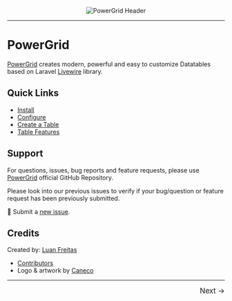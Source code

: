 
<div align="center">
	<p><img  src="https://raw.githubusercontent.com/Power-Components/livewire-powergrid/main/art/header.jpg" alt="PowerGrid Header"></p>
</div>

------

# PowerGrid

[PowerGrid](https://github.com/Power-Components/livewire-powergrid) creates modern, powerful and easy to customize Datatables based on Laravel [Livewire](https://laravel-livewire.com) library.

## Quick Links

- [Install](get-started/install.html#install)
- [Configure](get-started/configure.html)
- [Create a Table](get-started/create-powergrid-table.html)
- [Table Features](table/features-setup.html)

## Support

For questions, issues, bug reports and feature requests, please use [PowerGrid](https://github.com/Power-Components/livewire-powergrid) official GitHub Repository.

Please look into our previous issues to verify if your bug/question or feature request has been previously submitted.

📣 Submit a [new issue](https://github.com/Power-Components/livewire-powergrid/issues).

## Credits
Created by: [Luan Freitas](https://twitter.com/luanfreitasdev)

- [Contributors](https://github.com/Power-Components/livewire-powergrid/graphs/contributors)
- Logo & artwork by [Caneco](https://github.com/caneco)

<hr/>
<footer style="float: right; font-size: larger">
    <span><a style="text-decoration: none;" href="get-started">Next →</a></span>
</footer>
